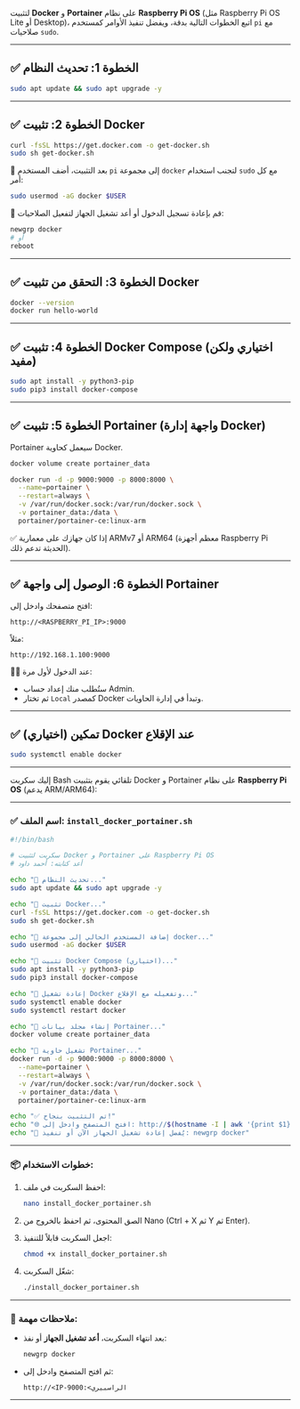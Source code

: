 لتثبيت **Docker** و **Portainer** على نظام **Raspberry Pi OS** (مثل Raspberry Pi OS Lite أو Desktop)، اتبع الخطوات التالية بدقة، ويفضل تنفيذ الأوامر كمستخدم `pi` مع صلاحيات `sudo`.

---

## ✅ الخطوة 1: تحديث النظام

```bash
sudo apt update && sudo apt upgrade -y
```

---

## ✅ الخطوة 2: تثبيت Docker

```bash
curl -fsSL https://get.docker.com -o get-docker.sh
sudo sh get-docker.sh
```

🔹 بعد التثبيت، أضف المستخدم `pi` إلى مجموعة `docker` لتجنب استخدام `sudo` مع كل أمر:

```bash
sudo usermod -aG docker $USER
```

🔁 قم بإعادة تسجيل الدخول أو أعد تشغيل الجهاز لتفعيل الصلاحيات:

```bash
newgrp docker
# أو
reboot
```

---

## ✅ الخطوة 3: التحقق من تثبيت Docker

```bash
docker --version
docker run hello-world
```

---

## ✅ الخطوة 4: تثبيت Docker Compose (اختياري ولكن مفيد)

```bash
sudo apt install -y python3-pip
sudo pip3 install docker-compose
```

---

## ✅ الخطوة 5: تثبيت Portainer (واجهة إدارة Docker)

Portainer سيعمل كحاوية Docker.

```bash
docker volume create portainer_data

docker run -d -p 9000:9000 -p 8000:8000 \
  --name=portainer \
  --restart=always \
  -v /var/run/docker.sock:/var/run/docker.sock \
  -v portainer_data:/data \
  portainer/portainer-ce:linux-arm
```

✅ إذا كان جهازك على معمارية ARMv7 أو ARM64 (معظم أجهزة Raspberry Pi الحديثة تدعم ذلك).

---

## ✅ الخطوة 6: الوصول إلى واجهة Portainer

افتح متصفحك وادخل إلى:

```
http://<RASPBERRY_PI_IP>:9000
```

مثلاً:

```
http://192.168.1.100:9000
```

🧑‍💼 عند الدخول لأول مرة:

* ستُطلب منك إعداد حساب Admin.
* ثم تختار `Local` كمصدر Docker وتبدأ في إدارة الحاويات.

---

## ✅ (اختياري) تمكين Docker عند الإقلاع

```bash
sudo systemctl enable docker
```

---

إليك سكربت Bash تلقائي يقوم بتثبيت Docker و Portainer على نظام **Raspberry Pi OS** (يدعم ARM/ARM64):

---

### ✅ اسم الملف: `install_docker_portainer.sh`

```bash
#!/bin/bash

# سكربت لتثبيت Docker و Portainer على Raspberry Pi OS
# أعد كتابته: أحمد داود

echo "🔧 تحديث النظام..."
sudo apt update && sudo apt upgrade -y

echo "🐳 تثبيت Docker..."
curl -fsSL https://get.docker.com -o get-docker.sh
sudo sh get-docker.sh

echo "👤 إضافة المستخدم الحالي إلى مجموعة docker..."
sudo usermod -aG docker $USER

echo "🐍 تثبيت Docker Compose (اختياري)..."
sudo apt install -y python3-pip
sudo pip3 install docker-compose

echo "🔁 إعادة تشغيل Docker وتفعيله مع الإقلاع..."
sudo systemctl enable docker
sudo systemctl restart docker

echo "💾 إنشاء مجلد بيانات Portainer..."
docker volume create portainer_data

echo "🚀 تشغيل حاوية Portainer..."
docker run -d -p 9000:9000 -p 8000:8000 \
  --name=portainer \
  --restart=always \
  -v /var/run/docker.sock:/var/run/docker.sock \
  -v portainer_data:/data \
  portainer/portainer-ce:linux-arm

echo "✅ تم التثبيت بنجاح!"
echo "🌐 افتح المتصفح وادخل إلى: http://$(hostname -I | awk '{print $1}'):9000"
echo "🔁 يُفضل إعادة تشغيل الجهاز الآن أو تنفيذ: newgrp docker"
```

---

### 📦 خطوات الاستخدام:

1. احفظ السكربت في ملف:

   ```bash
   nano install_docker_portainer.sh
   ```

2. الصق المحتوى، ثم احفظ بالخروج من Nano (Ctrl + X ثم Y ثم Enter).

3. اجعل السكربت قابلاً للتنفيذ:

   ```bash
   chmod +x install_docker_portainer.sh
   ```

4. شغّل السكربت:

   ```bash
   ./install_docker_portainer.sh
   ```

---

### 📌 ملاحظات مهمة:

* بعد انتهاء السكربت، **أعد تشغيل الجهاز** أو نفذ:

  ```bash
  newgrp docker
  ```
* ثم افتح المتصفح وادخل إلى:

  ```
  http://<IP-الراسبيري>:9000
  ```

---
